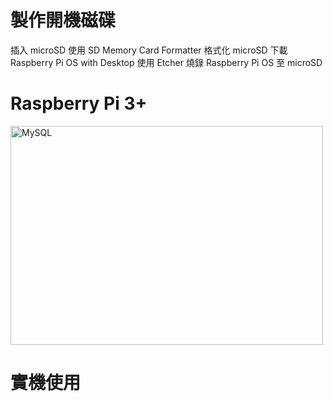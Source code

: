 <h1>製作開機磁碟</h1>
          插入 microSD
          使用 SD Memory Card Formatter 格式化 microSD
          下載 Raspberry Pi OS with Desktop
          使用 Etcher 燒錄 Raspberry Pi OS 至 microSD

<h1>Raspberry Pi 3+</h1>
<img src="https://user-images.githubusercontent.com/97188330/157580453-fab0518d-36d2-4de5-960d-09e73c6a2893.jpg" width="500" height="350" alt="MySQL"/><br/>

<h1>實機使用</h1>
